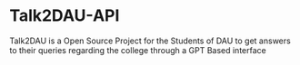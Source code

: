 # Talk2DAU-API
Talk2DAU is a Open Source Project for the Students of DAU to get answers to their queries regarding the college through a GPT Based interface
